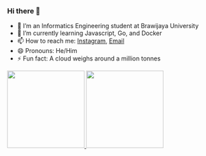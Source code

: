 ### Hi there 👋

- 🔭 I’m an Informatics Engineering student at Brawijaya University
- 🌱 I’m currently learning Javascript, Go, and Docker
- 📫 How to reach me: [Instagram](https://www.instagram.com/imam.mh_/), [Email](mailto:m.imamhidayat24@gmail.com)
- 😄 Pronouns: He/Him
- ⚡ Fun fact: A cloud weighs around a million tonnes

<p align="left">
<a href="https://github.com/mimam-h">
  <img height="180em" src="https://github-readme-stats-eight-theta.vercel.app/api?username=mimam-h&show_icons=true&theme=algolia&include_all_commits=true&count_private=true"/>
  <img height="180em" src="https://github-readme-stats-eight-theta.vercel.app/api/top-langs/?username=mimam-h&layout=compact&langs_count=8&theme=algolia"/>
</a>
</p>
